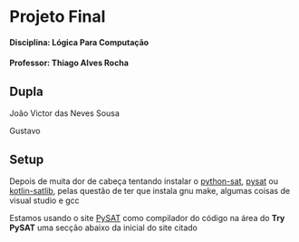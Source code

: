 # Projeto Final

#### Disciplina: Lógica Para Computação

#### Professor: Thiago Alves Rocha

## Dupla

João Victor das Neves Sousa

Gustavo

## Setup

Depois de muita dor de cabeça tentando instalar o [python-sat](https://pypi.org/project/python-sat/), [pysat](https://pypi.org/project/pysat/) ou [kotlin-satlib](https://github.com/Lipen/kotlin-satlib), pelas questão de ter que instala gnu make, algumas coisas de visual studio e gcc

Estamos usando o site [PySAT](https://pysathq.github.io) como compilador do código na área do **Try PySAT** uma secção abaixo da inicial do site citado
